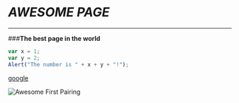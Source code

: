 # *AWESOME PAGE*

***

###**The best page in the world**

```javascript
var x = 1;
var y = 2;
Alert("The number is " + x + y + "!");
```

[google](http://www.google.com "it is google")

![Awesome First Pairing](http://i.imgur.com/KGc8pW7.png "Awesome first pairing")

